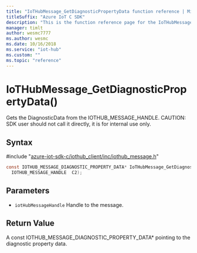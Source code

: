 ```yaml
---                             
title: "IoTHubMessage_GetDiagnosticPropertyData function reference | Microsoft Docs" 
titleSuffix: "Azure IoT C SDK"            
description: "This is the function reference page for the IoTHubMessage_GetDiagnosticPropertyData() function in the Azure IoT C SDK. This SDK is used with Azure IoT Hub and Azure IoT Hub Device Provisioning Service"            
manager: timlt                 
author: wesmc7777              
ms.author: wesmc               
ms.date: 10/16/2018                    
ms.service: "iot-hub"             
ms.custom: ""                
ms.topic: "reference"        
---                            
```


# IoTHubMessage_GetDiagnosticPropertyData()

Gets the DiagnosticData from the IOTHUB_MESSAGE_HANDLE. CAUTION: SDK user should not call it directly, it is for internal use only.

## Syntax

\#include "[azure-iot-sdk-c/iothub_client/inc/iothub_message.h](../iothub-message-h.md)"  
```C
const IOTHUB_MESSAGE_DIAGNOSTIC_PROPERTY_DATA* IoTHubMessage_GetDiagnosticPropertyData(
  IOTHUB_MESSAGE_HANDLE  C2);
```

## Parameters
* `iotHubMessageHandle` Handle to the message.

## Return Value
A const IOTHUB_MESSAGE_DIAGNOSTIC_PROPERTY_DATA* pointing to the diagnostic property data.

